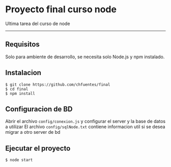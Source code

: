 # Proyecto final curso node

Ultima tarea del curso de node

---
## Requisitos

Solo para ambiente de desarrollo, se necesita solo Node.js y npm instalado.


## Instalacion

    $ git clone https://github.com/chfuentes/final
    $ cd final
    $ npm install

## Configuracion de BD

Abrir el archivo `config/conexion.js` y configurar el server y la base de datos a utilizar
El archivo `config/sqlNode.txt` contiene informacion util si se desea migrar a otro server de bd

## Ejecutar el proyecto

    $ node start

